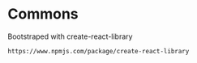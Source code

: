 # Commons

Bootstraped with create-react-library

```https://www.npmjs.com/package/create-react-library```